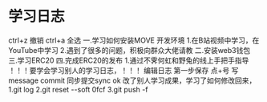 # 学习日志
ctrl+z 撤销
ctrl+a 全选
一.学习如何安装MOVE 开发环境
1.在B站视频中学习，在YouTube中学习
2.遇到了很多的问题，积极向群众大佬请教
二.安装web3钱包
三.学习ERC20
四.完成ERC20的发布
1.通过不霁何虹和野兔的线上手把手指导
！！！要学会学习别人的学习日志，！！！
编辑日志 第一步保存 点+号 写message commit 同步提交sync ok
改了别人学习成果，学习了如何修改回来，
1.git log
2.git reset --soft 0fcf
3.git push -f
